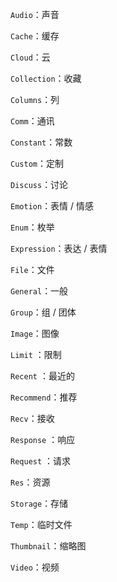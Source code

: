 `Audio`：声音

`Cache`：缓存

`Cloud`：云

`Collection`：收藏

`Columns`：列

`Comm`：通讯

`Constant`：常数

`Custom`：定制

`Discuss`：讨论

`Emotion`：表情 / 情感

`Enum`：枚举

`Expression`：表达 / 表情

`File`：文件

`General`：一般

`Group`：组 / 团体

`Image`：图像

`Limit` ：限制

`Recent` ：最近的

`Recommend`：推荐

`Recv`：接收

`Response` ：响应

`Request` ：请求

`Res`：资源

`Storage`：存储

`Temp`：临时文件

`Thumbnail`：缩略图

`Video`：视频
